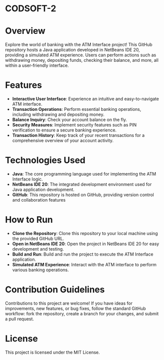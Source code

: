 # CODSOFT-2
# Overview
Explore the world of banking with the ATM Interface project! This GitHub repository hosts a Java application developed in NetBeans IDE 20, providing a simulated ATM experience. Users can perform actions such as withdrawing money, depositing funds, checking their balance, and more, all within a user-friendly interface.
# Features
*   **Interactive User Interface**: Experience an intuitive and easy-to-navigate ATM interface.
*   **Transaction Operations**: Perform essential banking operations, including withdrawing and depositing money.
*   **Balance Inquiry**: Check your account balance on the fly.
*   **Security Measures**: Implement security features such as PIN verification to ensure a secure banking experience.
*   **Transaction History**: Keep track of your recent transactions for a comprehensive overview of your account activity.
# Technologies Used
*   **Java**: The core programming language used for implementing the ATM Interface logic.
*   **NetBeans IDE 20**: The integrated development environment used for Java application development.
*   **GitHub**: This repository is hosted on GitHub, providing version control and collaboration features
# How to Run
*   **Clone the Repository**: Clone this repository to your local machine using the provided GitHub URL.
*   **Open in NetBeans IDE 20**: Open the project in NetBeans IDE 20 for easy development and testing.
*   **Build and Run**: Build and run the project to execute the ATM Interface application.
*   **Simulated ATM Experience**: Interact with the ATM interface to perform various banking operations.
# Contribution Guidelines
Contributions to this project are welcome! If you have ideas for improvements, new features, or bug fixes, follow the standard GitHub workflow: fork the repository, create a branch for your changes, and submit a pull request.

# License
This project is licensed under the MIT License.

